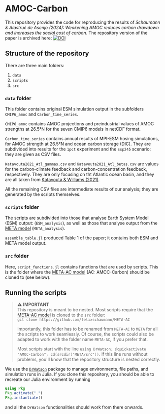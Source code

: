 # AMOC-Carbon

This repository provides the code for reproducing the results of _Schaumann & Alastrué de Asenjo (2024): Weakening AMOC reduces carbon drawdown and increases the social cost of carbon_. 
The repository version of the paper is archived here: [![DOI](https://zenodo.org/badge/863096132.svg)](https://doi.org/10.5281/zenodo.13896140)

## Structure of the repository

There are three main folders:

1. `data`
2. `scripts`
3. `src`

### `data` folder

This folder contains original ESM simulation output in the subfolders `CMIP6_amoc` and `Carbon_time_series`.

`CMIP6_amoc` contains AMOC projections and preindustrial values of AMOC strengths at 26.5°N for the seven CMIP6 models in netCDF format. 

`Carbon_time_series` contains annual results of MPI-ESM hosing simulations, for AMOC strength at 26.5°N and ocean carbon storage (DIC). They are subdivided into results for the `1pct` experiment and the `ssp245` scenario; they are given as CSV files.

`Katavouta2021_Atl_gammas.csv` and `Katavouta2021_Atl_betas.csv` are values for the carbon-climate feedback and carbon-concentration feedback, respectively. They are only focusing on tht Atlantic ocean basin, and they are all taken from [Katavouta & Williams (2021)](https://doi.org/10.5194/bg-18-3189-2021).

All the remaining CSV files are intermediate results of our analysis; they are generated by the scripts themselves.

### `scripts` folder

The scripts are subdivided into those that analyse Earth System Model (ESM) output: (`ESM_analysis`), as well as those that analyse output from the [META model](https://github.com/openmodels/META) (`META_analysis`).

`assemble_table.jl` produced Table 1 of the paper; it contains both ESM and META model output.

### `src` folder

Here, `script_functions.jl` contains functions that are used by scripts. This is the folder where the [META-AC model](https://github.com/felixschaumann/META-AC) (AC: AMOC-Carbon) should be cloned to (see below).

## Running the scripts

> ⚠️ **IMPORTANT**  
> This repository is meant to be nested. Most scripts require that the [META-AC model](https://github.com/felixschaumann/META-AC)  is cloned to the `src` folder:  
> `git clone https://github.com/felixschaumann/META-AC`
>
> Importantly, this folder has to be renamed from `META-AC` to `META` for all the scripts to work seamlessly. Of course, the scripts could also be adapted to work with the folder name `META-AC`, if you prefer that.
>
> Most scripts start with the line `using DrWatson; @quickactivate "AMOC-Carbon"; cd(srcdir("META/src"))`. If this line runs without problems, you'll know that the repository structure is nested correctly.

We use the [`DrWatson`](https://juliadynamics.github.io/DrWatson.jl/dev/) package to manage environments, file paths, and simulation runs in Julia. If you clone this repository, you should be able to recreate our Julia environment by running  
```julia
using Pkg
Pkg.activate(".")
Pkg.instantiate()
```
and all the `DrWatson` functionalities should work from there onwards.
